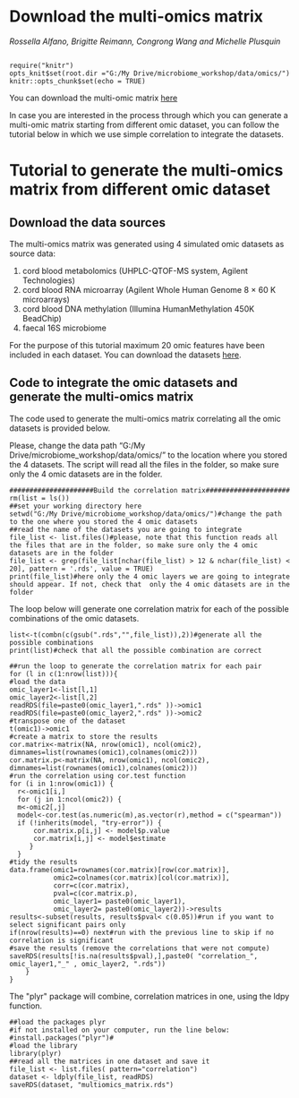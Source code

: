 # Download the multi-omics matrix
*Rossella Alfano, Brigitte Reimann, Congrong Wang and Michelle Plusquin*


```{r setup, include=FALSE, echo=FALSE}

require("knitr")
opts_knit$set(root.dir ="G:/My Drive/microbiome_workshop/data/omics/")
knitr::opts_chunk$set(echo = TRUE)
```

You can download the multi-omic matrix [here](xxx)

In case you are interested in the process through which you can generate a multi-omic matrix starting from different omic dataset, you can follow the tutorial below in which we use simple correlation to integrate the datasets.

# Tutorial to generate the multi-omics matrix from different omic dataset 

## Download the data sources

The multi-omics matrix was generated using 4 simulated omic datasets as source data:

1.	cord blood metabolomics (UHPLC-QTOF-MS system, Agilent Technologies)
2.	cord blood RNA microarray (Agilent Whole Human Genome 8 × 60 K microarrays) 
3.	cord blood DNA methylation (Illumina HumanMethylation 450K BeadChip)
4.	faecal 16S microbiome 

For the purpose of this tutorial maximum 20 omic features have been included in each dataset. You can download the datasets [here](lnk).

## Code to integrate the omic datasets and generate the multi-omics matrix

The code used to generate the multi-omics matrix correlating all the omic datasets is provided below. 

Please, change the data path “G:/My Drive/microbiome_workshop/data/omics/” to the location where you stored the 4 datasets. The script will read all the files in the folder, so make sure only the 4 omic datasets are in the folder.


```{r warning = FALSE,message = FALSE}
#####################Build the correlation matrix#####################
rm(list = ls())
##set your working directory here
setwd("G:/My Drive/microbiome_workshop/data/omics/")#change the path to the one where you stored the 4 omic datasets
##read the name of the datasets you are going to integrate
file_list <- list.files()#please, note that this function reads all the files that are in the folder, so make sure only the 4 omic datasets are in the folder
file_list <- grep(file_list[nchar(file_list) > 12 & nchar(file_list) < 20], pattern = '.rds', value = TRUE)
print(file_list)#here only the 4 omic layers we are going to integrate should appear. If not, check that  only the 4 omic datasets are in the folder
```



The loop below will generate one correlation matrix for each of the possible combinations of the omic datasets.

```{r warning = FALSE,message = FALSE}
list<-t(combn(c(gsub(".rds","",file_list)),2))#generate all the possible combinations 
print(list)#check that all the possible combination are correct

##run the loop to generate the correlation matrix for each pair
for (l in c(1:nrow(list))){
#load the data
omic_layer1<-list[l,1]
omic_layer2<-list[l,2]
readRDS(file=paste0(omic_layer1,".rds" ))->omic1
readRDS(file=paste0(omic_layer2,".rds" ))->omic2
#transpose one of the dataset
t(omic1)->omic1
#create a matrix to store the results
cor.matrix<-matrix(NA, nrow(omic1), ncol(omic2), dimnames=list(rownames(omic1),colnames(omic2)))
cor.matrix.p<-matrix(NA, nrow(omic1), ncol(omic2), dimnames=list(rownames(omic1),colnames(omic2)))
#run the correlation using cor.test function
for (i in 1:nrow(omic1)) {
  r<-omic1[i,]
  for (j in 1:ncol(omic2)) {
  m<-omic2[,j]
  model<-cor.test(as.numeric(m),as.vector(r),method = c("spearman"))
  if (!inherits(model, "try-error")) {
      cor.matrix.p[i,j] <- model$p.value
      cor.matrix[i,j] <- model$estimate
     }
  }
#tidy the results
data.frame(omic1=rownames(cor.matrix)[row(cor.matrix)], 
           omic2=colnames(cor.matrix)[col(cor.matrix)], 
           corr=c(cor.matrix),
           pval=c(cor.matrix.p),
           omic_layer1= paste0(omic_layer1),
           omic_layer2= paste0(omic_layer2))->results
results<-subset(results, results$pval< c(0.05))#run if you want to select significant pairs only
if(nrow(results)==0) next#run with the previous line to skip if no correlation is significant
#save the results (remove the correlations that were not compute)
saveRDS(results[!is.na(results$pval),],paste0( "correlation_", omic_layer1,"_" , omic_layer2, ".rds"))
    }
}
```

The "plyr" package will combine, correlation matrices in one,  using the ldpy function.

```{r warning = FALSE,message = FALSE}
##load the packages plyr 
#if not installed on your computer, run the line below:
#install.packages("plyr")#
#load the library
library(plyr)
##read all the matrices in one dataset and save it
file_list <- list.files( pattern="correlation")
dataset <- ldply(file_list, readRDS)
saveRDS(dataset, "multiomics_matrix.rds")
```


